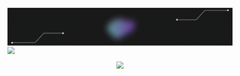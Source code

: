 ![logo](https://github.com/wahyudialfurqon/wahyudialfurqon/blob/main/bannerGithub.gif)
<img src="https://user-images.githubusercontent.com/73097560/115834477-dbab4500-a447-11eb-908a-139a6edaec5c.gif">
<p align="center">
  <a href="https://skillicons.dev">
    <img src="https://skillicons.dev/icons?i=java,flutter,dart,react,laravel,figma" />
  </a>
</p>
